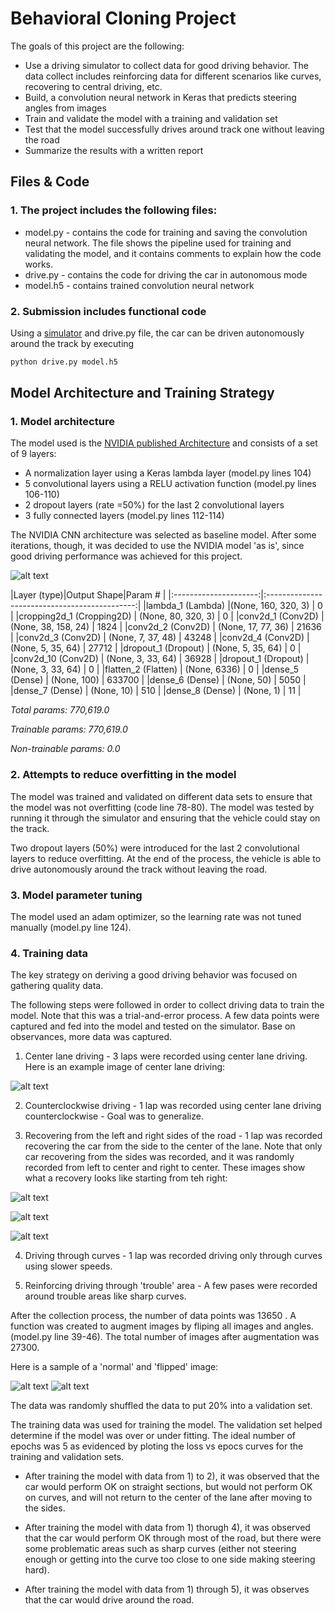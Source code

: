 # **Behavioral Cloning Project**

The goals of this project are the following:
* Use a driving simulator to collect data for good driving behavior. The data collect includes reinforcing data for different scenarios like curves, recovering to central driving, etc.
* Build, a convolution neural network in Keras that predicts steering angles from images
* Train and validate the model with a training and validation set
* Test that the model successfully drives around track one without leaving the road
* Summarize the results with a written report


[//]: # (Image References)

[image1]: ./images/nvidia_model.png "CNN Architecture"
[image2]: ./images/normal_driving.jpg "Normal Driving"
[image3]: ./images/recovery_1.jpg "Recovery Image"
[image4]: ./images/recovery_2.jpg  "Recovery Image"
[image5]: ./images/recovery_3.jpg  "Recovery Image"
[image6]: ./images/flip_1.png "Normal Image"
[image7]: ./images/flip_2.png "Flipped Image"


## Files & Code

### 1. The project includes the following files:
* model.py - contains the code for training and saving the convolution neural network. The file shows the pipeline used for training and validating the model, and it contains comments to explain how the code works.
* drive.py - contains the code for driving the car in autonomous mode
* model.h5 - contains trained convolution neural network 


### 2. Submission includes functional code
Using a [simulator](https://d17h27t6h515a5.cloudfront.net/topher/2016/November/5831f290_simulator-macos/simulator-macos.zip) and drive.py file, the car can be driven autonomously around the track by executing 
```sh
python drive.py model.h5
```

## Model Architecture and Training Strategy

### 1. Model architecture

The model used is the [NVIDIA published Architecture](https://devblogs.nvidia.com/parallelforall/deep-learning-self-driving-cars/) and consists of a set of 9 layers:
* A normalization layer using a Keras lambda layer (model.py lines 104) 
* 5 convolutional layers using a RELU activation function (model.py lines 106-110) 
* 2 dropout layers (rate =50%) for the last 2 convolutional layers
* 3 fully connected layers (model.py lines 112-114) 

The NVIDIA CNN architecture was selected as baseline model. After some iterations, though, it was decided to use the NVIDIA model 'as is', since good driving performance was achieved for this project.

![alt text][image1]


|Layer (type)|Output Shape|Param # |
|:---------------------:|:---------------------------------------------:| 
|lambda_1 (Lambda)      |(None, 160, 320, 3)     |  0         |
|cropping2d_1 (Cropping2D)  |  (None, 80, 320, 3)      |  0         |
|conv2d_1 (Conv2D)          |  (None, 38, 158, 24)     |  1824      |
|conv2d_2 (Conv2D)          |  (None, 17, 77, 36)      |  21636     |
|conv2d_3 (Conv2D)          |  (None, 7, 37, 48)       |  43248     |
|conv2d_4 (Conv2D)          |  (None, 5, 35, 64)       |  27712     |
|dropout_1 (Dropout)        | (None, 5, 35, 64)        |    0 | 
|conv2d_10 (Conv2D)         |  (None, 3, 33, 64)       |  36928     |
|dropout_1 (Dropout)        | (None, 3, 33, 64)        |    0 | 
|flatten_2 (Flatten)        |  (None, 6336)            |  0         |
|dense_5 (Dense)            |  (None, 100)             |  633700    |
|dense_6 (Dense)            |  (None, 50)              |  5050      |
|dense_7 (Dense)            |  (None, 10)              |  510       |
|dense_8 (Dense)            |  (None, 1)               |  11        |

*Total params: 770,619.0*

*Trainable params: 770,619.0*

*Non-trainable params: 0.0*


### 2. Attempts to reduce overfitting in the model

The model was trained and validated on different data sets to ensure that the model was not overfitting (code line 78-80). The model was tested by running it through the simulator and ensuring that the vehicle could stay on the track.

Two dropout layers (50%) were introduced for the last 2 convolutional layers to reduce overfitting.
At the end of the process, the vehicle is able to drive autonomously around the track without leaving the road.

### 3. Model parameter tuning

The model used an adam optimizer, so the learning rate was not tuned manually (model.py line 124).

### 4. Training data

The key strategy on deriving a good driving behavior was focused on gathering quality data. 

The following steps were followed in order to collect driving data to train the model. Note that this was a trial-and-error process. A few data points were captured and fed into the model and tested on the simulator. Base on observances, more data was captured.

1) Center lane driving - 3 laps were recorded using center lane driving. Here is an example image of center lane driving:

![alt text][image2]

2) Counterclockwise driving - 1 lap was recorded using center lane driving counterclockwise - Goal was to generalize.

3) Recovering from the left and right sides of the road - 1 lap was recorded recovering the car from the side to the center of the lane. Note that only car recovering from the sides was recorded, and it was randomly recorded from left to center and right to center. These images show what a recovery looks like starting from teh right:

![alt text][image3]

![alt text][image4]

![alt text][image5]

4) Driving through curves - 1 lap was recorded driving only through curves using slower speeds.

5) Reinforcing driving through 'trouble' area - A few pases were recorded around trouble areas like sharp curves.

After the collection process, the number of data points was 13650 . 
A function was created to augment images by fliping all images and angles. (model.py line 39-46). The total number of images after augmentation was 27300.

Here is a sample of a 'normal' and 'flipped' image:

![alt text][image6]
![alt text][image7]

The data was randomly shuffled the data to put 20% into a validation set. 

The training data was used for training the model. The validation set helped determine if the model was over or under fitting. The ideal number of epochs was 5 as evidenced by ploting the loss vs epocs curves for the training and validation sets.

* After training the model with data from 1) to 2), it was observed that the car would perform OK on straight sections, but would not perform OK on curves, and will not return to the center of the lane after moving to the sides.

* After training the model with data from 1) thorugh 4), it was observed that the car would perform OK through most of the road, but there were some problematic areas such as sharp curves (either not steering enough or getting into the curve too close to one side making steering hard).

* After training the model with data from 1) through 5), it was observes that the car would drive around the road. 

